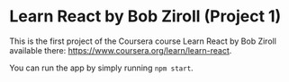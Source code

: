 # Learn React by Bob Ziroll (Project 1)

This is the first project of the Coursera course Learn React by Bob Ziroll available there: https://www.coursera.org/learn/learn-react.

You can run the app by simply running `npm start`. 
